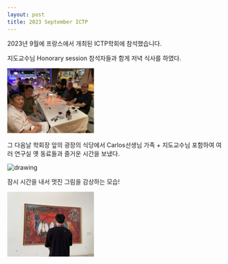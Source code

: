 ```yaml
---
layout: post
title: 2023 September ICTP
---
```


2023년 9월에 프랑스에서 개최된 ICTP학회에 참석했습니다.

지도교수님 Honorary session 참석자들과 함게 저녁 식사를 하였다.

<img src="/assets/img/post_imgs/20230927-ictp0.JPG" alt="drawing" width="200"/>

그 다음날 학회장 앞의 광장의 식당에서 Carlos선생님 가족 + 지도교수님 포함하여 여러 연구실 옛 동료들과
즐거운 시간을 보냈다.

<img src="/assets/img/post_imgs/20230928-ictp1.JPG" alt="drawing" width="200"/>

잠시 시간을 내서 멋진 그림을 감상하는 모습!

<img src="/assets/img/post_imgs/20230928-ictp2.JPG" alt="drawing" width="200"/>
